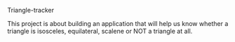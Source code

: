 Triangle-tracker

This project is about building an application that will help us know whether a triangle is isosceles, equilateral, scalene or NOT a triangle at all.